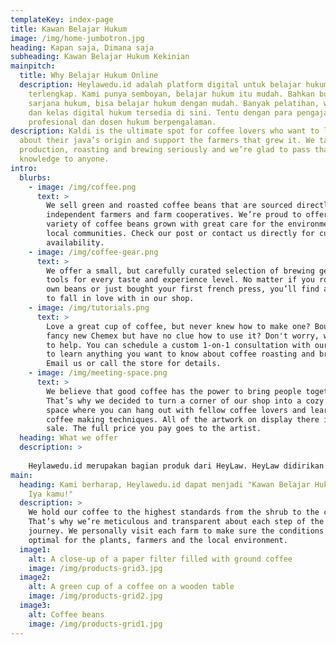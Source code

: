 ```yaml
---
templateKey: index-page
title: Kawan Belajar Hukum
image: /img/home-jumbotron.jpg
heading: Kapan saja, Dimana saja
subheading: Kawan Belajar Hukum Kekinian
mainpitch:
  title: Why Belajar Hukum Online
  description: Heylawedu.id adalah platform digital untuk belajar hukum
    terlengkap. Kami punya semboyan, belajar hukum itu mudah. Bahkan bukan
    sarjana hukum, bisa belajar hukum dengan mudah. Banyak pelatihan, webinar
    dan kelas digital hukum tersedia di sini. Tentu dengan para pengajar dari
    profesional dan dosen hukum berpengalaman.
description: Kaldi is the ultimate spot for coffee lovers who want to learn
  about their java’s origin and support the farmers that grew it. We take coffee
  production, roasting and brewing seriously and we’re glad to pass that
  knowledge to anyone.
intro:
  blurbs:
    - image: /img/coffee.png
      text: >
        We sell green and roasted coffee beans that are sourced directly from
        independent farmers and farm cooperatives. We’re proud to offer a
        variety of coffee beans grown with great care for the environment and
        local communities. Check our post or contact us directly for current
        availability.
    - image: /img/coffee-gear.png
      text: >
        We offer a small, but carefully curated selection of brewing gear and
        tools for every taste and experience level. No matter if you roast your
        own beans or just bought your first french press, you’ll find a gadget
        to fall in love with in our shop.
    - image: /img/tutorials.png
      text: >
        Love a great cup of coffee, but never knew how to make one? Bought a
        fancy new Chemex but have no clue how to use it? Don't worry, we’re here
        to help. You can schedule a custom 1-on-1 consultation with our baristas
        to learn anything you want to know about coffee roasting and brewing.
        Email us or call the store for details.
    - image: /img/meeting-space.png
      text: >
        We believe that good coffee has the power to bring people together.
        That’s why we decided to turn a corner of our shop into a cozy meeting
        space where you can hang out with fellow coffee lovers and learn about
        coffee making techniques. All of the artwork on display there is for
        sale. The full price you pay goes to the artist.
  heading: What we offer
  description: >
    
    Heylawedu.id merupakan bagian produk dari HeyLaw. HeyLaw didirikan oleh pemerhati hukum dan teknologi. Beberapa pendirinya adalah Awaludin Marwan, PhD, lulusan doktor Universitas Utrecht Belanda, Wahyu Agung Pramudito, PhD lulusan doktor Universitas Manchester Inggris, Az Zahra F. Sunandi, MSc lulusan University College London, Andi Tri Haryono, MM akademisi di bidang ekonomi digital, dan beberapa kolega yang lain.
main:
  heading: Kami berharap, Heylawedu.id dapat menjadi "Kawan Belajar Hukum, kamu.
    Iya kamu!"
  description: >
    We hold our coffee to the highest standards from the shrub to the cup.
    That’s why we’re meticulous and transparent about each step of the coffee’s
    journey. We personally visit each farm to make sure the conditions are
    optimal for the plants, farmers and the local environment.
  image1:
    alt: A close-up of a paper filter filled with ground coffee
    image: /img/products-grid3.jpg
  image2:
    alt: A green cup of a coffee on a wooden table
    image: /img/products-grid2.jpg
  image3:
    alt: Coffee beans
    image: /img/products-grid1.jpg
---
```

